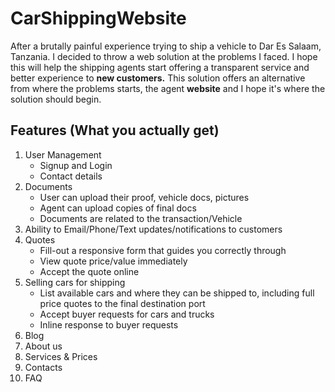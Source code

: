 CarShippingWebsite
==================

After a brutally painful experience trying to ship a vehicle to Dar Es Salaam, Tanzania. I decided to throw a web solution at the problems I faced.
I hope this will help the shipping agents start offering a transparent service and better experience to **new customers.** 
This solution offers an alternative from where the problems starts, the agent **website** and I hope it's where the solution should begin.

## Features (What you actually get)
1. User Management
	- Signup and Login
	- Contact details
2. Documents
	- User can upload their proof, vehicle docs, pictures
	- Agent can upload copies of final docs
	- Documents are related to the transaction/Vehicle
3. Ability to Email/Phone/Text updates/notifications to customers
4. Quotes
	- Fill-out a responsive form that guides you correctly through
	- View quote price/value immediately
	- Accept the quote online
5. Selling cars for shipping
	- List available cars and where they can be shipped to, including full price quotes to the final destination port
	- Accept buyer requests for cars and trucks
	- Inline response to buyer requests
6. Blog
8. About us
9. Services & Prices
10. Contacts
11. FAQ
